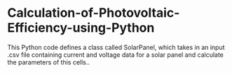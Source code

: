 # Calculation-of-Photovoltaic-Efficiency-using-Python
This Python code defines a class called SolarPanel, which takes in an input .csv file containing current and voltage data for a solar panel and calculate the parameters of this cells..

